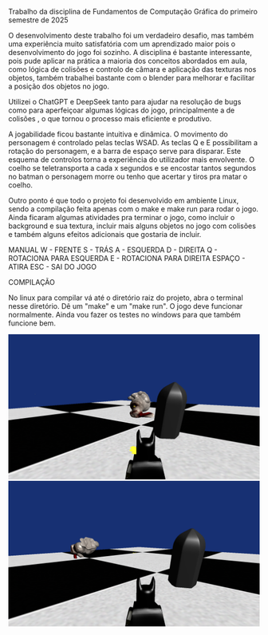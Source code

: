 Trabalho da disciplina de Fundamentos de Computação Gráfica do primeiro semestre de 2025


O desenvolvimento deste trabalho foi um verdadeiro desafio, mas também uma experiência muito satisfatória com um aprendizado maior pois o desenvolvimento do jogo foi sozinho. A disciplina é bastante interessante, pois pude aplicar na prática a maioria dos conceitos abordados em aula, como lógica de colisões e controlo de câmara e aplicação das texturas nos objetos, também trabalhei bastante com o blender para melhorar e facilitar a posição dos objetos no jogo.

Utilizei o ChatGPT e DeepSeek tanto para ajudar na resolução de bugs como para aperfeiçoar algumas lógicas do jogo, principalmente a de colisões , o que tornou o processo mais eficiente e produtivo.

A jogabilidade ficou bastante intuitiva e dinâmica. O movimento do personagem é controlado pelas teclas WSAD. As teclas Q e E possibilitam a rotação do personagem, e a barra de espaço serve para disparar. Este esquema de controlos torna a experiência do utilizador mais envolvente. O coelho se teletransporta a cada x segundos e se encostar tantos segundos no batman o personagem morre ou tenho que acertar y tiros pra matar o coelho.

Outro ponto é que todo o projeto foi desenvolvido em ambiente Linux, sendo a compilação feita apenas com o make e make run para rodar o jogo. Ainda ficaram algumas atividades pra terminar o jogo, como incluir o background e sua textura, incluir mais alguns objetos no jogo com colisões e também alguns efeitos adicionais que gostaria de incluir.


MANUAL
W - FRENTE
S - TRÁS
A - ESQUERDA
D - DIREITA
Q - ROTACIONA PARA ESQUERDA
E - ROTACIONA PARA DIREITA
ESPAÇO - ATIRA
ESC - SAI DO JOGO

COMPILAÇÃO

 No linux para compilar vá até o diretório raiz do projeto, abra o terminal nesse diretório. Dê um "make" e um "make run". O jogo deve funcionar normalmente.
 Ainda vou fazer os testes no windows para que também funcione bem.

![Imagem X](x.png)
![Imagem Y](y.png)
